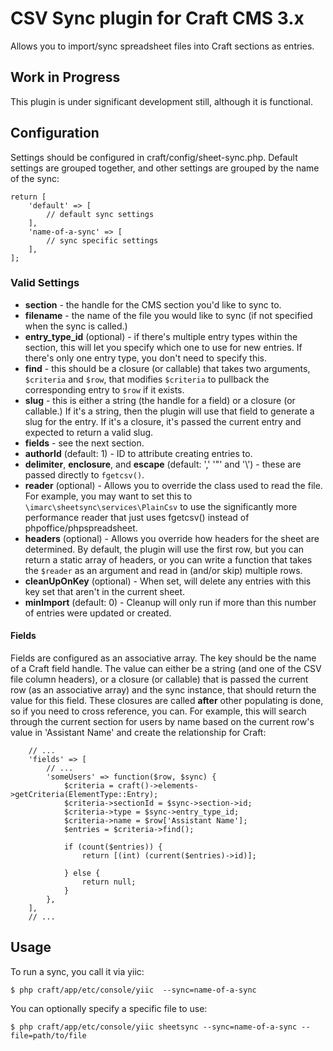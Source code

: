 CSV Sync plugin for Craft CMS 3.x
=================================

Allows you to import/sync spreadsheet files into Craft sections as entries.

Work in Progress
----------------

This plugin is under significant development still, although it is functional.


Configuration
-------------

Settings should be configured in craft/config/sheet-sync.php. Default settings are grouped together, and other settings are grouped by the name of the sync:

```
return [
    'default' => [
        // default sync settings
    ],
    'name-of-a-sync' => [
        // sync specific settings
    ],
];
```

### Valid Settings

- **section** - the handle for the CMS section you'd like to sync to.
- **filename** - the name of the file you would like to sync (if not specified when the sync is called.)
- **entry_type_id** (optional) - if there's multiple entry types within the section, this will let you specify which one to use for new entries. If there's only one entry type, you don't need to specify this.
- **find** - this should be a closure (or callable) that takes two arguments, `$criteria` and `$row`, that modifies `$criteria` to pullback the corresponding entry to `$row` if it exists.
- **slug** - this is either a string (the handle for a field) or a closure (or callable.) If it's a string, then the plugin will use that field to generate a slug for the entry. If it's a closure, it's passed the current entry and expected to return a valid slug.
- **fields** - see the next section.
- **authorId** (default: 1) - ID to attribute creating entries to.
- **delimiter**, **enclosure**, and **escape** (default: ',' '"' and '\\') - these are passed directly to `fgetcsv()`.
- **reader** (optional) - Allows you to override the class used to read the file. For example, you may want to set this to `\imarc\sheetsync\services\PlainCsv` to use the significantly more performance reader that just uses fgetcsv() instead of phpoffice/phpspreadsheet.
- **headers** (optional) - Allows you override how headers for the sheet are determined. By default, the plugin will use the first row, but you can return a static array of headers, or you can write a function that takes the `$reader` as an argument and read in (and/or skip) multiple rows.
- **cleanUpOnKey** (optional) - When set, will delete any entries with this key set that aren't in the current sheet.
- **minImport** (default: 0) - Cleanup will only run if more than this number of entries were updated or created.

#### Fields

Fields are configured as an associative array. The key should be the name of a Craft field handle. The value can either be a string (and one of the CSV file column headers), or a closure (or callable) that is passed the current row (as an associative array) and the sync instance, that should return the value for this field. These closures are called **after** other populating is done, so if you need to cross reference, you can. For example, this will search through the current section for users by name based on the current row's value in 'Assistant Name' and create the relationship for Craft:

```
    // ...
    'fields' => [
        // ...
        'someUsers' => function($row, $sync) {
            $criteria = craft()->elements->getCriteria(ElementType::Entry);
            $criteria->sectionId = $sync->section->id;
            $criteria->type = $sync->entry_type_id;
            $criteria->name = $row['Assistant Name'];
            $entries = $criteria->find();

            if (count($entries)) {
                return [(int) (current($entries)->id)];

            } else {
                return null;
            }
        },
    ],
    // ...
```

Usage
-----

To run a sync, you call it via yiic:

```
$ php craft/app/etc/console/yiic  --sync=name-of-a-sync
```

You can optionally specify a specific file to use:

```
$ php craft/app/etc/console/yiic sheetsync --sync=name-of-a-sync --file=path/to/file
```
